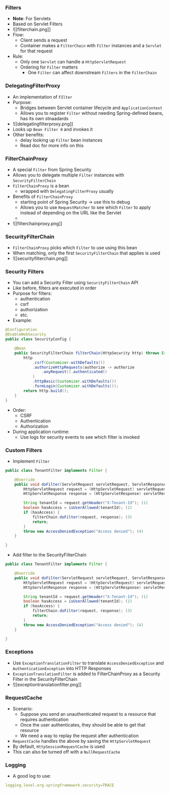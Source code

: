 ### Filters
* **Note**: For Servlets
* Based on Servlet Filters
* ![[filterchain.png]]
* Flow:
	* Client sends a request
	* Container makes a `FilterChain` with `Filter` instances and a `Servlet` for that request
* Rule:
	* Only one `Servlet` can handle a `HttpServletRequest`
	* Ordering for `Filter` matters
		* One `Filter` can affect downstream `Filters` in the `FilterChain`
### DelegatingFilterProxy
* An implementation of `FIlter`
* Purpose:
	* Bridges between Servlet container lifecycle and `ApplicationContext`
	* Allows you to register `Filter` without needing Spring-defined beans, has its own stnaadards
* ![[delegatingfilterproxy.png]]
* Looks up `Bean Filter 0` and invokes it 
* Other benefits:
	* delay looking up `Filter` bean instances
	* Read doc for more info on this
### FilterChainProxy
* A special `Filter` from Spring Security
* Allows you to delegate multiple `Filter` instances with `SecurityFilterChain`
* `FilterChainProxy` is a bean
	* wrapped with `DelegatingFilterProxy` usually
* Benefits of `FilterChainProxy`
	* starting point of Spring Security -> use this to debug
	* Allows you to use `RequestMatcher` to see which `Filter` to apply instead of depending on the URL like the Servlet
	* 
* ![[filterchainproxy.png]]
### SecurityFilterChain
* `FilterChainProxy` picks which `Filter` to use using this bean
* When matching, only the first `SecurityFilterChain` that applies is used
* ![[securityfilterchain.png]]
### Security Filters
* You can add a Security Filter using `SecurityFilterChain` API
* Like before, filters are executed in order
* Purpose for filters:
	* authentication
	* csrf
	* authorization
	* etc.
* Example:
```java
@Configuration
@EnableWebSecurity
public class SecurityConfig {

    @Bean
    public SecurityFilterChain filterChain(HttpSecurity http) throws Exception {
        http
            .csrf(Customizer.withDefaults())
            .authorizeHttpRequests(authorize -> authorize
                .anyRequest().authenticated()
            )
            .httpBasic(Customizer.withDefaults())
            .formLogin(Customizer.withDefaults());
        return http.build();
    }
}
```
 * Order:
	 * CSRF
	 * Authentication
	 * Authorization
* During application runtime:
	* Use logs for security events to see which filter is invoked
### Custom Filters
* Implement `Filter`
```java
public class TenantFilter implements Filter {

    @Override
    public void doFilter(ServletRequest servletRequest, ServletResponse servletResponse, FilterChain filterChain) throws IOException, ServletException {
        HttpServletRequest request = (HttpServletRequest) servletRequest;
        HttpServletResponse response = (HttpServletResponse) servletResponse;

        String tenantId = request.getHeader("X-Tenant-Id"); (1)
        boolean hasAccess = isUserAllowed(tenantId); (2)
        if (hasAccess) {
            filterChain.doFilter(request, response); (3)
            return;
        }
        throw new AccessDeniedException("Access denied"); (4)
    }

}
```
* Add filter to the SecurityFilterChain
```java
public class TenantFilter implements Filter {

    @Override
    public void doFilter(ServletRequest servletRequest, ServletResponse servletResponse, FilterChain filterChain) throws IOException, ServletException {
        HttpServletRequest request = (HttpServletRequest) servletRequest;
        HttpServletResponse response = (HttpServletResponse) servletResponse;

        String tenantId = request.getHeader("X-Tenant-Id"); (1)
        boolean hasAccess = isUserAllowed(tenantId); (2)
        if (hasAccess) {
            filterChain.doFilter(request, response); (3)
            return;
        }
        throw new AccessDeniedException("Access denied"); (4)
    }

}
```
### Exceptions
* Use `ExceptionTranslationFilter` to translate `AccessDeniedException` and `AuthenticationException` into HTTP Responses
* `ExceptionTranslationFilter` is added to FilterChainProxy as a Security Filter in the SecurityFilterChain
* ![[exceptiontranslationfilter.png]]
### RequestCache
* Scenario:
	* Suppose you send an unauthenticated request to a resource that requires authentication
	* Once the user authenticates, they should be able to get that resource
	* We need a way to replay the request after authentication
* `RequestCache` handles the above by saving the `HttpServletRequest`
* By default, `HttpSessionRequestCache` is used
* This can also be turned off with a `NullRequestCache`
### Logging
* A good log to use:
```yaml
logging.level.org.springframework.security=TRACE
```